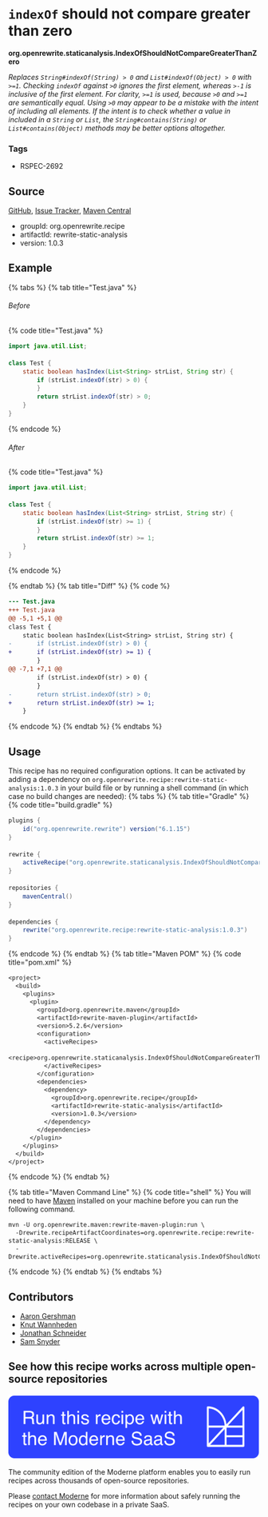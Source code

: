 # `indexOf` should not compare greater than zero

**org.openrewrite.staticanalysis.IndexOfShouldNotCompareGreaterThanZero**

_Replaces `String#indexOf(String) > 0` and `List#indexOf(Object) > 0` with `>=1`. Checking `indexOf` against `>0` ignores the first element, whereas `>-1` is inclusive of the first element. For clarity, `>=1` is used, because `>0` and `>=1` are semantically equal. Using `>0` may appear to be a mistake with the intent of including all elements. If the intent is to check whether a value in included in a `String` or `List`, the `String#contains(String)` or `List#contains(Object)` methods may be better options altogether._

### Tags

* RSPEC-2692

## Source

[GitHub](https://github.com/openrewrite/rewrite-static-analysis/blob/main/src/main/java/org/openrewrite/staticanalysis/IndexOfShouldNotCompareGreaterThanZero.java), [Issue Tracker](https://github.com/openrewrite/rewrite-static-analysis/issues), [Maven Central](https://central.sonatype.com/artifact/org.openrewrite.recipe/rewrite-static-analysis/1.0.3/jar)

* groupId: org.openrewrite.recipe
* artifactId: rewrite-static-analysis
* version: 1.0.3

## Example


{% tabs %}
{% tab title="Test.java" %}

###### Before
{% code title="Test.java" %}
```java
import java.util.List;

class Test {
    static boolean hasIndex(List<String> strList, String str) {
        if (strList.indexOf(str) > 0) {
        }
        return strList.indexOf(str) > 0;
    }
}
```
{% endcode %}

###### After
{% code title="Test.java" %}
```java
import java.util.List;

class Test {
    static boolean hasIndex(List<String> strList, String str) {
        if (strList.indexOf(str) >= 1) {
        }
        return strList.indexOf(str) >= 1;
    }
}
```
{% endcode %}

{% endtab %}
{% tab title="Diff" %}
{% code %}
```diff
--- Test.java
+++ Test.java
@@ -5,1 +5,1 @@
class Test {
    static boolean hasIndex(List<String> strList, String str) {
-       if (strList.indexOf(str) > 0) {
+       if (strList.indexOf(str) >= 1) {
        }
@@ -7,1 +7,1 @@
        if (strList.indexOf(str) > 0) {
        }
-       return strList.indexOf(str) > 0;
+       return strList.indexOf(str) >= 1;
    }
```
{% endcode %}
{% endtab %}
{% endtabs %}


## Usage

This recipe has no required configuration options. It can be activated by adding a dependency on `org.openrewrite.recipe:rewrite-static-analysis:1.0.3` in your build file or by running a shell command (in which case no build changes are needed): 
{% tabs %}
{% tab title="Gradle" %}
{% code title="build.gradle" %}
```groovy
plugins {
    id("org.openrewrite.rewrite") version("6.1.15")
}

rewrite {
    activeRecipe("org.openrewrite.staticanalysis.IndexOfShouldNotCompareGreaterThanZero")
}

repositories {
    mavenCentral()
}

dependencies {
    rewrite("org.openrewrite.recipe:rewrite-static-analysis:1.0.3")
}
```
{% endcode %}
{% endtab %}
{% tab title="Maven POM" %}
{% code title="pom.xml" %}
```markup
<project>
  <build>
    <plugins>
      <plugin>
        <groupId>org.openrewrite.maven</groupId>
        <artifactId>rewrite-maven-plugin</artifactId>
        <version>5.2.6</version>
        <configuration>
          <activeRecipes>
            <recipe>org.openrewrite.staticanalysis.IndexOfShouldNotCompareGreaterThanZero</recipe>
          </activeRecipes>
        </configuration>
        <dependencies>
          <dependency>
            <groupId>org.openrewrite.recipe</groupId>
            <artifactId>rewrite-static-analysis</artifactId>
            <version>1.0.3</version>
          </dependency>
        </dependencies>
      </plugin>
    </plugins>
  </build>
</project>
```
{% endcode %}
{% endtab %}

{% tab title="Maven Command Line" %}
{% code title="shell" %}
You will need to have [Maven](https://maven.apache.org/download.cgi) installed on your machine before you can run the following command.

```shell
mvn -U org.openrewrite.maven:rewrite-maven-plugin:run \
  -Drewrite.recipeArtifactCoordinates=org.openrewrite.recipe:rewrite-static-analysis:RELEASE \
  -Drewrite.activeRecipes=org.openrewrite.staticanalysis.IndexOfShouldNotCompareGreaterThanZero
```
{% endcode %}
{% endtab %}
{% endtabs %}

## Contributors
* [Aaron Gershman](mailto:aegershman@gmail.com)
* [Knut Wannheden](mailto:knut@moderne.io)
* [Jonathan Schneider](mailto:jkschneider@gmail.com)
* [Sam Snyder](mailto:sam@moderne.io)


## See how this recipe works across multiple open-source repositories

[![Moderne Link Image](/.gitbook/assets/ModerneRecipeButton.png)](https://app.moderne.io/recipes/org.openrewrite.staticanalysis.IndexOfShouldNotCompareGreaterThanZero)

The community edition of the Moderne platform enables you to easily run recipes across thousands of open-source repositories.

Please [contact Moderne](https://moderne.io/product) for more information about safely running the recipes on your own codebase in a private SaaS.

